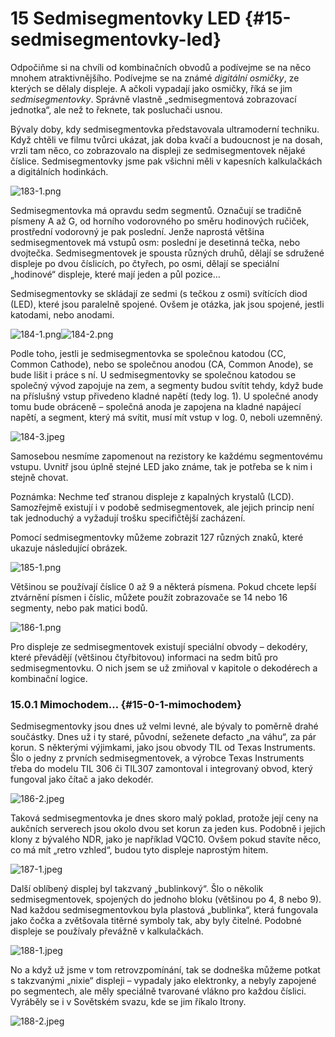 # 15 Sedmisegmentovky LED {#15-sedmisegmentovky-led}

Odpočiňme si na chvíli od kombinačních obvodů a podívejme se na něco mnohem atraktivnějšího. Podívejme se na známé _digitální osmičky_, ze kterých se dělaly displeje. A ačkoli vypadají jako osmičky, říká se jim _sedmisegmentovky_. Správně vlastně „sedmisegmentová zobrazovací jednotka“, ale než to řeknete, tak posluchači usnou.

Bývaly doby, kdy sedmisegmentovka představovala ultramoderní techniku. Když chtěli ve filmu tvůrci ukázat, jak doba kvačí a budoucnost je na dosah, vrzli tam něco, co zobrazovalo na displeji ze sedmisegmentovek nějaké číslice. Sedmisegmentovky jsme pak všichni měli v kapesních kalkulačkách a digitálních hodinkách.

![183-1.png](images/000264.png)

Sedmisegmentovka má opravdu sedm segmentů. Označují se tradičně písmeny A až G, od horního vodorovného po směru hodinových ručiček, prostřední vodorovný je pak poslední. Jenže naprostá většina sedmisegmentovek má vstupů osm: poslední je desetinná tečka, nebo dvojtečka. Sedmisegmentovek je spousta různých druhů, dělají se sdružené displeje po dvou číslicích, po čtyřech, po osmi, dělají se speciální „hodinové“ displeje, které mají jeden a půl pozice…

Sedmisegmentovky se skládají ze sedmi (s tečkou z osmi) svítících diod (LED), které jsou paralelně spojené. Ovšem je otázka, jak jsou spojené, jestli katodami, nebo anodami.

![184-1.png](images/000318.png)![184-2.png](images/000375.png)

Podle toho, jestli je sedmisegmentovka se společnou katodou (CC, Common Cathode), nebo se společnou anodou (CA, Common Anode), se bude lišit i práce s ní. U sedmisegmentovky se společnou katodou se společný vývod zapojuje na zem, a segmenty budou svítit tehdy, když bude na příslušný vstup přivedeno kladné napětí (tedy log. 1). U společné anody tomu bude obráceně – společná anoda je zapojena na kladné napájecí napětí, a segment, který má svítit, musí mít vstup v log. 0, neboli uzemněný.

![184-3.jpeg](images/00329.jpeg)

Samosebou nesmíme zapomenout na rezistory ke každému segmentovému vstupu. Uvnitř jsou úplně stejné LED jako známe, tak je potřeba se k nim i stejně chovat.

Poznámka: Nechme teď stranou displeje z kapalných krystalů (LCD). Samozřejmě existují i v podobě sedmisegmentovek, ale jejich princip není tak jednoduchý a vyžadují trošku specifičtější zacházení.

Pomocí sedmisegmentovky můžeme zobrazit 127 různých znaků, které ukazuje následující obrázek.

![185-1.png](images/000041.png)

Většinou se používají číslice 0 až 9 a některá písmena. Pokud chcete lepší ztvárnění písmen i číslic, můžete použít zobrazovače se 14 nebo 16 segmenty, nebo pak matici bodů.

![186-1.png](images/000354.png)

Pro displeje ze sedmisegmentovek existují speciální obvody – dekodéry, které převádějí (většinou čtyřbitovou) informaci na sedm bitů pro sedmisegmentovku. O nich jsem se už zmiňoval v kapitole o dekodérech a kombinační logice.

### 15.0.1 Mimochodem… {#15-0-1-mimochodem}

Sedmisegmentovky jsou dnes už velmi levné, ale bývaly to poměrně drahé součástky. Dnes už i ty staré, původní, seženete defacto „na váhu“, za pár korun. S některými výjimkami, jako jsou obvody TIL od Texas Instruments. Šlo o jedny z prvních sedmisegmentovek, a výrobce Texas Instruments třeba do modelu TIL 306 či TIL307 zamontoval i integrovaný obvod, který fungoval jako čítač a jako dekodér.

![186-2.jpeg](images/00155.jpeg)

Taková sedmisegmentovka je dnes skoro malý poklad, protože její ceny na aukčních serverech jsou okolo dvou set korun za jeden kus. Podobně i jejich klony z bývalého NDR, jako je například VQC10\. Ovšem pokud stavíte něco, co má mít „retro vzhled“, budou tyto displeje naprostým hitem.

![187-1.jpeg](images/00376.jpeg)

Další oblíbený displej byl takzvaný „bublinkový“. Šlo o několik sedmisegmentovek, spojených do jednoho bloku (většinou po 4, 8 nebo 9). Nad každou sedmisegmentovkou byla plastová „bublinka“, která fungovala jako čočka a zvětšovala titěrné symboly tak, aby byly čitelné. Podobné displeje se používaly převážně v kalkulačkách.

![188-1.jpeg](images/00244.jpeg)

No a když už jsme v tom retrovzpomínání, tak se dodneška můžeme potkat s takzvanými „nixie“ displeji – vypadaly jako elektronky, a nebyly zapojené po segmentech, ale měly speciálně tvarované vlákno pro každou číslici. Vyráběly se i v Sovětském svazu, kde se jim říkalo Itrony.

![188-2.jpeg](images/00390.jpeg)